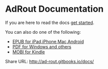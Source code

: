 AdRout Documentation
=======

If you are here to read the docs [get started](http://ad-rout.gitbooks.io/docs/content/docs/getting-started.html).

You can also do one of the following:
* [EPUB for iPad,iPhone,Mac,Android](https://www.gitbook.com/download/epub/book/ad-rout/docs)
* [PDF for Windows and others](https://www.gitbook.com/download/pdf/book/ad-rout/docs)
* [MOBI for Kindle](https://www.gitbook.com/download/mobi/book/ad-rout/docs)

Share URL: http://ad-rout.gitbooks.io/docs/
